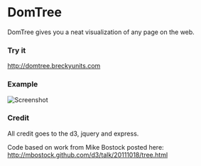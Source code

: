 DomTree
=======

DomTree gives you a neat visualization of any page on the web.

### Try it

http://domtree.breckyunits.com

### Example

![Screenshot](https://github.com/breck7/domtree/raw/master/screenshot.png "Google.com Visualized")

### Credit

All credit goes to the d3, jquery and express.

Code based on work from Mike Bostock posted here: http://mbostock.github.com/d3/talk/20111018/tree.html


